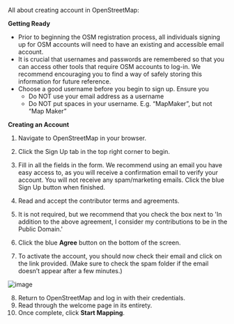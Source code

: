 All about creating account in OpenStreetMap:

**Getting Ready**
- Prior to beginning the OSM registration process, all individuals signing up for OSM accounts will need to have an existing and accessible email account.
- It is crucial that usernames and passwords are remembered so that you can access other tools that require OSM accounts to log-in. We recommend encouraging you to find a way of safely storing this information for future reference.
- Choose a good username before you begin to sign up. Ensure you
	- Do NOT use your email address as a username
	- Do NOT put spaces in your username. E.g. “MapMaker”, but not “Map Maker”

**Creating an Account**
1. Navigate to OpenStreetMap in your browser.
2. Click the Sign Up tab in the top right corner to begin.


3. Fill in all the fields in the form. We recommend using an email you have easy access to, as you will receive a confirmation email to verify your account. You will not receive any spam/marketing emails. Click the blue Sign Up button when finished.


4. Read and accept the contributor terms and agreements.
5. It is not required, but we recommend that you check the box next to 'In addition to the above agreement, I consider my contributions to be in the Public Domain.'
6. Click the blue **Agree** button on the bottom of the screen.
7. To activate the account, you should now check their email and click on the link provided. (Make sure to check the spam folder if the email doesn’t appear after a few minutes.)

![image](https://github.com/Open-Tech-Community/learn-open-mapping-101/assets/10881526/38187554-dcb5-4311-9b5d-e16d714024c5)

8. Return to OpenStreetMap and log in with their credentials.
9. Read through the welcome page in its entirety.
10. Once complete, click **Start Mapping**. 
